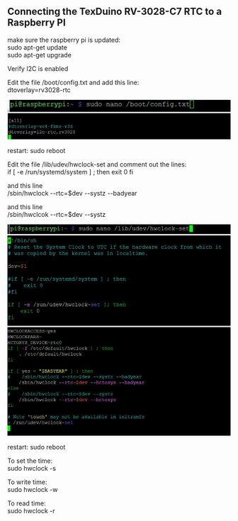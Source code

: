 ## Connecting the TexDuino RV-3028-C7 RTC to a Raspberry PI

make sure the raspberry pi is updated:<br>
sudo apt-get update<br>
sudo apt-get upgrade<br>

Verify I2C is enabled

Edit the file /boot/config.txt  and add this line:<br>
dtoverlay=rv3028-rtc<br>

<img src="/images/editConfig.png"
	alt = "edit config file"
/>
<img src="/images/editConfigdt.png"
	alt = "nano edit config file"
/>
<br>


restart: sudo reboot<br>

Edit the file /lib/udev/hwclock-set and comment out the lines:<br>
if [ -e /run/systemd/system ] ; then
    exit 0
fi

and this line<br>
  /sbin/hwclock  --rtc=$dev --systz  --badyear
  
and this line<br>
  /sbin/hwclcok --rtc=$dev --systz

<img src="/images/edithwClock.png"
	alt = "edit hw clock file"
/><br>
<img src="/images/edithwClockCO1.png"
	alt = "nano edit hw clock file"
/><br>
<img src="/images/edithwClockCO2.png"
	alt = "nano edit config file"
/><br>


restart: sudo reboot<br>

To set the time:<br>
sudo hwclock -s

To write time:<br>
sudo hwclock -w 

To read time:<br>
sudo hwclock -r